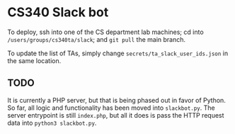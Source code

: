 # CS340 Slack bot

To deploy, ssh into one of the CS department lab machines; cd into `/users/groups/cs340ta/slack`; and `git pull` the main branch.

To update the list of TAs, simply change `secrets/ta_slack_user_ids.json` in the same location.

## TODO

It is currently a PHP server, but that is being phased out in favor of Python. So far, all logic and functionality has been moved into `slackbot.py`. The server entrypoint is still `index.php`, but all it does is pass the HTTP request data into `python3 slackbot.py`.
